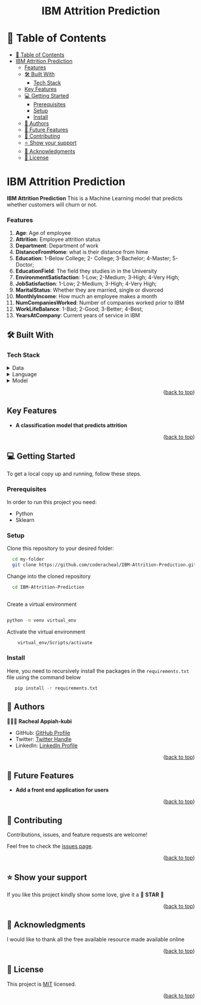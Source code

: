 <a name="readme-top"></a>

<div align="center">
  <h1><b>IBM Attrition Prediction</b></h1>
</div>

<!-- TABLE OF CONTENTS -->

# 📗 Table of Contents

- [📗 Table of Contents](#-table-of-contents)
- [IBM Attrition Prediction ](#ibm-attrition-prediction-)
    - [Features](#features)
  - [🛠 Built With ](#-built-with-)
    - [Tech Stack ](#tech-stack-)
  - [Key Features ](#key-features-)
  - [💻 Getting Started ](#-getting-started-)
    - [Prerequisites](#prerequisites)
    - [Setup](#setup)
    - [Install](#install)
  - [👥 Authors ](#-authors-)
  - [🔭 Future Features ](#-future-features-)
  - [🤝 Contributing ](#-contributing-)
  - [⭐️ Show your support ](#️-show-your-support-)
  - [🙏 Acknowledgments ](#-acknowledgments-)
  - [📝 License ](#-license-)

<!-- PROJECT DESCRIPTION -->

# IBM Attrition Prediction <a name="about-project"></a>

**IBM Attrition Prediction** This is a Machine Learning model that predicts whether customers will churn or not.

### Features

1. **Age**: Age of employee
2. **Attrition**: Employee attrition status
3. **Department**: Department of work
4. **DistanceFromHome**: what is their distance from hime
5. **Education**: 1-Below College; 2- College; 3-Bachelor; 4-Master; 5-Doctor;
6. **EducationField**: The field they studies in in the University
7. **EnvironmentSatisfaction**: 1-Low; 2-Medium; 3-High; 4-Very High;
8. **JobSatisfaction**: 1-Low; 2-Medium; 3-High; 4-Very High;
9. **MaritalStatus**: Whether they are married, single or divorced
10. **MonthlyIncome**: How much an employee makes a month
11. **NumCompaniesWorked**: Number of companies worked prior to IBM
12. **WorkLifeBalance**: 1-Bad; 2-Good; 3-Better; 4-Best;
13. **YearsAtCompany**: Current years of service in IBM

## 🛠 Built With <a name="built-with"></a>

### Tech Stack <a name="tech-stack"></a>

<details>
  <summary>Data</summary>
  <ul>
    <li><a href="">Kaggle</a></li>
  </ul>
</details>

<details>
<summary>Language</summary>
  <ul>
    <li><a href="">Python</a></li>
  </ul>
</details>

<details>
<summary>Model</summary>
  <ul>
    <li><a href="">Sklearn</a></li>
  </ul>
</details>

<p align="right">(<a href="#readme-top">back to top</a>)</p>
<!-- Features -->

## Key Features <a name="key-features"></a>

- **A classification model that predicts attrition**


<p align="right">(<a href="#readme-top">back to top</a>)</p>

<!-- GETTING STARTED -->

## 💻 Getting Started <a name="getting-started"></a>


To get a local copy up and running, follow these steps.

### Prerequisites

In order to run this project you need:

- Python
- Sklearn

### Setup

Clone this repository to your desired folder:


```sh
  cd my-folder
  git clone https://github.com/coderacheal/IBM-Attrition-Prediction.git
```

Change into the cloned repository

```sh
  cd IBM-Attrition-Prediction
  
```

Create a virtual environment

```sh

python -m venv virtual_env

```

Activate the virtual environment

```sh
    virtual_env/Scripts/activate
```


### Install

Here, you need to recursively install the packages in the `requirements.txt` file using the command below 

```sh
   pip install -r requirements.txt
```


<!-- AUTHORS -->

## 👥 Authors <a name="authors"></a>

🕵🏽‍♀️ **Racheal Appiah-kubi**

- GitHub: [GitHub Profile](https://github.com/coderacheal)
- Twitter: [Twitter Handle](https://twitter.com/racheal_kubi)
- LinkedIn: [LinkedIn Profile](https://www.linkedin.com/in/racheal-appiah-kubi/)

<p align="right">(<a href="#readme-top">back to top</a>)</p>

<!-- FUTURE FEATURES -->

## 🔭 Future Features <a name="future-features"></a>


- **Add a front end application for users**
  
  
<p align="right">(<a href="#readme-top">back to top</a>)</p>

<!-- CONTRIBUTING -->

## 🤝 Contributing <a name="contributing"></a>

Contributions, issues, and feature requests are welcome!

Feel free to check the [issues page](../../issues/).

<p align="right">(<a href="#readme-top">back to top</a>)</p>

<!-- SUPPORT -->

## ⭐️ Show your support <a name="support"></a>

If you like this project kindly show some love, give it a 🌟 **STAR** 🌟

<p align="right">(<a href="#readme-top">back to top</a>)</p>

<!-- ACKNOWLEDGEMENTS -->

## 🙏 Acknowledgments <a name="acknowledgements"></a>

I would like to thank all the free available resource made available online

<p align="right">(<a href="#readme-top">back to top</a>)</p>

<!-- LICENSE -->

## 📝 License <a name="license"></a>

This project is [MIT](./LICENSE) licensed.

<p align="right">(<a href="#readme-top">back to top</a>)</p>


